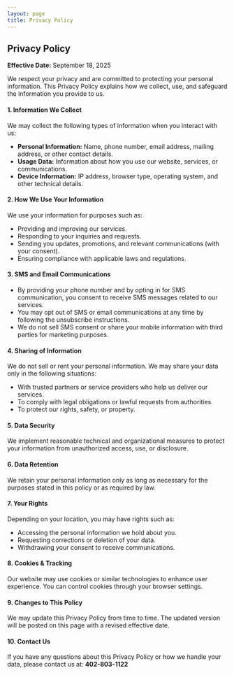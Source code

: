 ```yaml
---
layout: page
title: Privacy Policy
---
```

## Privacy Policy

**Effective Date:** September 18, 2025

We respect your privacy and are committed to protecting your personal information. This Privacy Policy explains how we collect, use, and safeguard the information you provide to us.

#### 1. Information We Collect

We may collect the following types of information when you interact with us:

* **Personal Information:** Name, phone number, email address, mailing address, or other contact details.
* **Usage Data:** Information about how you use our website, services, or communications.
* **Device Information:** IP address, browser type, operating system, and other technical details.

#### 2. How We Use Your Information

We use your information for purposes such as:

* Providing and improving our services.
* Responding to your inquiries and requests.
* Sending you updates, promotions, and relevant communications (with your consent).
* Ensuring compliance with applicable laws and regulations.

#### 3. SMS and Email Communications

* By providing your phone number and by opting in for SMS communication, you consent to receive SMS messages related to our services.
* You may opt out of SMS or email communications at any time by following the unsubscribe instructions.
* We do not sell SMS consent or share your mobile information with third parties for marketing purposes.

#### 4. Sharing of Information

We do not sell or rent your personal information. We may share your data only in the following situations:

* With trusted partners or service providers who help us deliver our services.
* To comply with legal obligations or lawful requests from authorities.
* To protect our rights, safety, or property.

#### 5. Data Security

We implement reasonable technical and organizational measures to protect your information from unauthorized access, use, or disclosure.

#### 6. Data Retention

We retain your personal information only as long as necessary for the purposes stated in this policy or as required by law.

#### 7. Your Rights

Depending on your location, you may have rights such as:

* Accessing the personal information we hold about you.
* Requesting corrections or deletion of your data.
* Withdrawing your consent to receive communications.

#### 8. Cookies & Tracking

Our website may use cookies or similar technologies to enhance user experience. You can control cookies through your browser settings.

#### 9. Changes to This Policy

We may update this Privacy Policy from time to time. The updated version will be posted on this page with a revised effective date.

#### 10. Contact Us

If you have any questions about this Privacy Policy or how we handle your data, please contact us at: **402-803-1122**